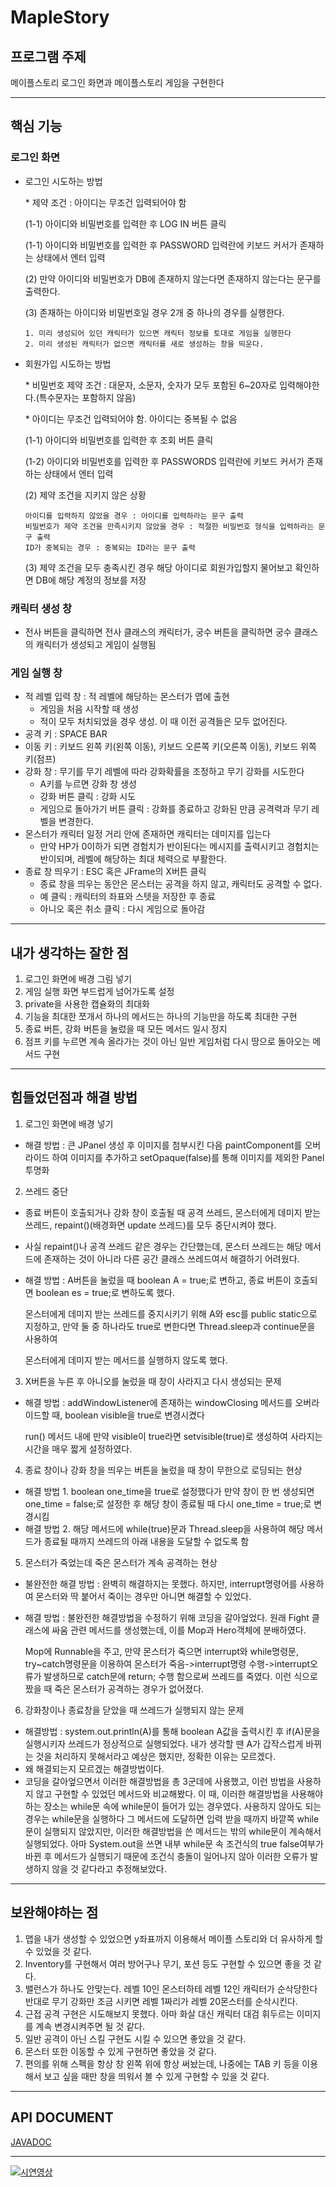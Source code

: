 # MapleStory

## 프로그램 주제
메이플스토리 로그인 화면과 메이플스토리 게임을 구현한다
* * *
## 핵심 기능
### 로그인 화면
  * 로그인 시도하는 방법
  
    \* 제약 조건 : 아이디는 무조건 입력되어야 함
  
    (1-1) 아이디와 비밀번호를 입력한 후 LOG IN 버튼 클릭
    
    (1-1) 아이디와 비밀번호를 입력한 후 PASSWORD 입력란에 키보드 커서가 존재하는 상태에서 엔터 입력
    
    (2) 만약 아이디와 비밀번호가 DB에 존재하지 않는다면 존재하지 않는다는 문구를 출력한다.
    
    (3) 존재하는 아이디와 비밀번호일 경우 2개 중 하나의 경우를 실행한다.
    
        1. 미리 생성되어 있던 캐릭터가 있으면 캐릭터 정보를 토대로 게임을 실행한다
        2. 미리 생성된 캐릭터가 없으면 캐릭터를 새로 생성하는 창을 띄운다.
  * 회원가입 시도하는 방법
  
    \* 비밀번호 제약 조건 : 대문자, 소문자, 숫자가 모두 포함된 6~20자로 입력해야한다.(특수문자는 포함하지 않음)
    
    \* 아이디는 무조건 입력되어야 함. 아이디는 중복될 수 없음
    
    (1-1) 아이디와 비밀번호를 입력한 후 조회 버튼 클릭
    
    (1-2) 아이디와 비밀번호를 입력한 후 PASSWORDS 입력란에 키보드 커서가 존재하는 상태에서 엔터 입력
    
    (2) 제약 조건을 지키지 않은 상황
    
        아이디를 입력하지 않았을 경우 : 아이디를 입력하라는 문구 출력
        비밀번호가 제약 조건을 만족시키지 않았을 경우 : 적절한 비밀번호 형식을 입력하라는 문구 출력
        ID가 중복되는 경우 : 중복되는 ID라는 문구 출력
        
    (3) 제약 조건을 모두 충족시킨 경우 해당 아이디로 회원가입할지 물어보고 확인하면 DB에 해당 계정의 정보를 저장
       
### 캐릭터 생성 창
  * 전사 버튼을 클릭하면 전사 클래스의 캐릭터가, 궁수 버튼을 클릭하면 궁수 클래스의 캐릭터가 생성되고 게임이 실행됨

### 게임 실행 창
  * 적 레벨 입력 창 : 적 레벨에 해당하는 몬스터가 맵에 출현
    * 게임을 처음 시작할 때 생성
    * 적이 모두 처치되었을 경우 생성. 이 때 이전 공격들은 모두 없어진다.
  * 공격 키 : SPACE BAR
  * 이동 키 : 키보드 왼쪽 키(왼쪽 이동), 키보드 오른쪽 키(오른쪽 이동), 키보드 위쪽 키(점프)
  * 강화 창 : 무기를 무기 레벨에 따라 강화확률을 조정하고 무기 강화를 시도한다
    * A키를 누르면 강화 창 생성
    * 강화 버튼 클릭 : 강화 시도
    * 게임으로 돌아가기 버튼 클릭 : 강화를 종료하고 강화된 만큼 공격력과 무기 레벨을 변경한다.
  * 몬스터가 캐릭터 일정 거리 안에 존재하면 캐릭터는 데미지를 입는다
    * 만약 HP가 0이하가 되면 경험치가 반이된다는 메시지를 출력시키고 경험치는 반이되며, 레벨에 해당하는 최대 체력으로 부활한다.
  * 종료 창 띄우기 : ESC 혹은 JFrame의 X버튼 클릭
    * 종료 창을 띄우는 동안은 몬스터는 공격을 하지 않고, 캐릭터도 공격할 수 없다.
    * 예 클릭 : 캐릭터의 좌표와 스텟을 저장한 후 종료
    * 아니오 혹은 취소 클릭 : 다시 게임으로 돌아감
* * *
## 내가 생각하는 잘한 점
1. 로그인 화면에 배경 그림 넣기
2. 게임 실행 화면 부드럽게 넘어가도록 설정
3. private을 사용한 캡슐화의 최대화
4. 기능을 최대한 쪼개서 하나의 메서드는 하나의 기능만을 하도록 최대한 구현
5. 종료 버튼, 강화 버튼을 눌렀을 때 모든 메서드 일시 정지
6. 점프 키를 누르면 계속 올라가는 것이 아닌 일반 게임처럼 다시 땅으로 돌아오는 메서드 구현
* * *
## 힘들었던점과 해결 방법
1. 로그인 화면에 배경 넣기
* 해결 방법 : 큰 JPanel 생성 후 이미지를 첨부시킨 다음 paintComponent를 오버라이드 하여 이미지를 추가하고 setOpaque(false)를 통해 이미지를 제외한 Panel 투명화

2. 쓰레드 중단
* 종료 버튼이 호출되거나 강화 창이 호출될 때 공격 쓰레드, 몬스터에게 데미지 받는 쓰레드, repaint()(배경화면 update 쓰레드)를 모두 중단시켜야 했다.
* 사실 repaint()나 공격 쓰레드 같은 경우는 간단했는데, 몬스터 쓰레드는 해당 메서드에 존재하는 것이 아니라 다른 공간 클래스 쓰레드여서 해결하기 어려웠다.

* 해결 방법 : A버튼을 눌렀을 때 boolean A = true;로 변하고, 종료 버튼이 호출되면 boolean es = true;로 변하도록 했다.

  몬스터에게 데미지 받는 쓰레드를 중지시키기 위해 A와 esc를 public static으로 지정하고, 만약 둘 중 하나라도 true로 변한다면 Thread.sleep과 continue문을 사용하여
  
  몬스터에게 데미지 받는 메서드를 실행하지 않도록 했다.

3. X버튼을 누른 후 아니오를 눌렀을 때 창이 사라지고 다시 생성되는 문제
* 해결 방법 : addWindowListener에 존재하는 windowClosing 메서드를 오버라이드할 때, boolean visible을 true로 변경시켰다

  run() 메서드 내에 만약 visible이 true라면 setvisible(true)로 생성하여 사라지는 시간을 매우 짧게 설정하였다.

4. 종료 창이나 강화 창을 띄우는 버튼을 눌렀을 때 창이 무한으로 로딩되는 현상
* 해결 방법 1. boolean one_time을 true로 설정했다가 만약 창이 한 번 생성되면 one_time = false;로 설정한 후 해당 창이 종료될 때 다시 one_time = true;로 변경시킴
* 해결 방법 2. 해당 메서드에 while(true)문과 Thread.sleep을 사용하여 해당 메서드가 종료될 때까지 쓰레드의 아래 내용을 도달할 수 없도록 함

5. 몬스터가 죽었는데 죽은 몬스터가 계속 공격하는 현상
* 불완전한 해결 방법 : 완벽히 해결하지는 못했다. 하지만, interrupt명령어를 사용하여 몬스터와 딱 붙어서 죽이는 경우만 아니면 해결할 수 있었다.
* 해결 방법 : 불완전한 해결방법을 수정하기 위해 코딩을 갈아엎었다. 원래 Fight 클래스에 싸움 관련 메서드를 생성했는데, 이를 Mop과 Hero객체에 분배하였다.

  Mop에 Runnable을 주고, 만약 몬스터가 죽으면 interrupt와 while명령문, try~catch명령문을 이용하여 몬스터가 죽음->interrupt명령 수행->interrupt오류가 발생하므로 catch문에 return; 수행 함으로써 쓰레드를 죽였다. 이런 식으로 짰을 때 죽은 몬스터가 공격하는 경우가 없어졌다.

6. 강화창이나 종료창을 닫았을 때 쓰레드가 실행되지 않는 문제
* 해결방법 : system.out.println(A)를 통해 boolean A값을 출력시킨 후 if(A)문을 실행시키자 쓰레드가 정상적으로 실행되었다. 내가 생각할 땐 A가 갑작스럽게 바뀌는 것을 처리하지 못해서라고 예상은 했지만, 정확한 이유는 모르겠다.
* 왜 해결되는지 모르겠는 해결방법이다.
* 코딩을 갈아엎으면서 이러한 해결방법을 총 3군데에 사용했고, 이런 방법을 사용하지 않고 구현할 수 있었던 메서드와 비교해봤다. 이 때, 이러한 해결방법을 사용해야하는 장소는 while문 속에 while문이 들어가 있는 경우였다. 사용하지 않아도 되는 경우는 while문을 실행하다 그 메서드에 도달하면 입력 받을 때까지 바깥쪽 while문이 실행되지 않았지만, 이러한 해결방법을 쓴 메서드는 밖의 while문이 계속해서 실행되었다. 아마 System.out을 쓰면 내부 while문 속 조건식의 true false여부가 바뀐 후 메서드가 실행되기 때문에 조건식 충돌이 일어나지 않아 이러한 오류가 발생하지 않을 것 같다라고 추정해보았다.


* * *
## 보완해야하는 점
1. 맵을 내가 생성할 수 있었으면 y좌표까지 이용해서 메이플 스토리와 더 유사하게 할 수 있었을 것 같다.
2. Inventory를 구현해서 여러 방어구나 무기, 포션 등도 구현할 수 있으면 좋을 것 같다.
3. 밸런스가 하나도 안맞는다. 레벨 10인 몬스터하테 레벨 12인 캐릭터가 순삭당한다 반대로 무기 강화만 조금 시키면 레벨 1짜리가 레벨 20몬스터를 순삭시킨다.
4. 근접 공격 구현은 시도해보지 못했다. 아마 화살 대신 캐릭터 대검 휘두르는 이미지를 계속 변경시켜주면 될 것 같다.
5. 일반 공격이 아닌 스킬 구현도 시킬 수 있으면 좋았을 것 같다.
6. 몬스터 또한 이동할 수 있게 구현하면 좋았을 것 같다.
7. 편의를 위해 스펙을 항상 창 왼쪽 위에 항상 써놨는데, 나중에는 TAB 키 등을 이용해서 보고 싶을 때만 창을 띄워서 볼 수 있게 구현할 수 있을 것 같다.
* * *
## API DOCUMENT
[JAVADOC](https://idj7183.github.io/MapleStory/Haketon_re/doc/index.html)
* * *
[![시연영상](https://img.youtube.com/vi/YiBDo5mq0CQ/0.jpg)](https://youtu.be/YiBDo5mq0CQ?t=0s)
